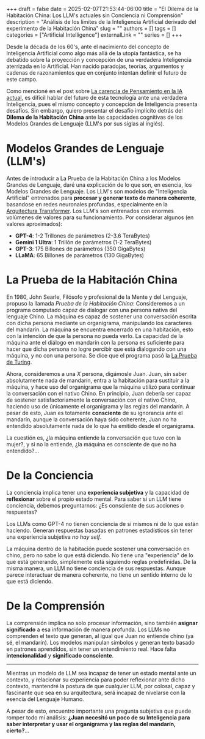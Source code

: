 +++ 
draft = false
date = 2025-02-07T21:53:44-06:00
title = "El Dilema de la Habitación China: Los LLM's actuales sin Conciencia ni Comprensión"
description = "Análisis de los límites de la Inteligencia Artificial derivado del experimento de la Habitación China"
slug = ""
authors = []
tags = []
categories = ["Artificial Intelligence"]
externalLink = ""
series = []
+++

Desde la década de los 60's, ante el nacimiento del concepto de Inteligencia Artificial como algo más allá de la utopía fantástica, se ha debatido sobre la proyección y concepción de una verdadera Inteligencia aterrizada en lo Artificial. Han nacido paradojas, teorías, argumentos y cadenas de razonamientos que en conjunto intentan definir el futuro de este campo. 

Como mencioné en el post sobre [La carencia de Pensamiento en la IA actual](../../posts/thinking-simulation), es difícil hablar del futuro de esta tecnología ante una verdadera Inteligencia, pues el mismo concepto y concepción de Inteligencia presenta desafíos. Sin embargo, quiero presentar el desafío implícito detrás del **Dilema de la Habitación China** ante las capacidades cognitivas de los Modelos Grandes de Lenguaje (LLM's por sus siglas al inglés).

# Modelos Grandes de Lenguaje (LLM's)
Antes de introducir a La Prueba de la Habitación China a los Modelos Grandes de Lenguaje, daré una explicación de lo que son, en esencia, los Modelos Grandes de Lenguaje.
Los LLM's son modelos de "Inteligencia Artificial" entrenados para **procesar y generar texto de manera coherente**, basandose en redes neuronales profundas, especialmente en la [Arquitectura Transformer](../../posts/transformer-architecture). Los LLM's son entrenados con enormes volúmenes de valores para su funcionamiento. Por considerar algunos (en valores aproximados):
- **GPT-4**: 1-2 Trillones de parámetros (2-3.6 TeraBytes)
- **Gemini 1 Ultra**: 1 Trillón de parámetros (1-2 TeraBytes)
- **GPT-3**: 175 Billones de parámetros (350 GigaBytes)
- **LLaMA**: 65 Billones de parámetros (130 GigaBytes)

# La Prueba de la Habitación China
En 1980, John Searle, Filósofo y profesional de la Mente y del Lenguaje, propuso la llamada _Prueba de la Habitación China_: Consideremos a un programa computado capaz de dialogar con una persona nativa del lenguaje Chino. La máquina es capaz de sostener una conversación escrita con dicha persona mediante un organigrama, manipulando los caracteres del mandarín. La máquina se encuentra encerrado en una habitación, esto con la intención de que la persona no pueda verlo. La capacidad de la máquina ante el diálogo en mandarín con la persona es suficiente para hacer que dicha persona no logre percibir que está dialogando con una máquina, y no con una persona. Se dice que el programa pasó la [La Prueba de Turing](../../posts/turing-test).

Ahora, consideremos a una _X_ persona, digámosle Juan. Juan, sin saber absolutamente nada de mandarín, entra a la habitación para sustituir a la máquina, y hace uso del organigrama que la máquina utilizó para continuar la conversación con el nativo Chino. En principio, Juan debería ser capaz de sostener satisfactoriamente la conversación con el nativo Chino, haciendo uso de únicamente el organigrama y las reglas del mandarín. A pesar de esto, Juan es totamente **consciente** de su ignorancia ante el mandarín, aunque la conversación haya sido coherente, Juan no ha entendido absolutamente nada de lo que ha emitido desde el organigrama. 

La cuestión es, ¿la máquina entiende la conversación que tuvo con la mujer?, y si no la entiende, ¿la máquina es consciente de que no ha entendido?...

# De la Conciencia
La conciencia implica tener una **experiencia subjetiva** y la capacidad de **reflexionar** sobre el propio estado mental. Para saber si un LLM tiene conciencia, debemos preguntarnos: ¿Es consciente de sus acciones o respuestas?

Los LLMs como GPT-4 no tienen conciencia de sí mismos ni de lo que están haciendo. Generan respuestas basadas en patrones estadísticos sin tener una experiencia subjetiva _no hay self_.

La máquina dentro de la habitación puede sostener una conversación en chino, pero no sabe lo que está diciendo. No tiene una "experiencia" de lo que está generando, simplemente está siguiendo reglas predefinidas. De la misma manera, un LLM no tiene conciencia de sus respuestas. Aunque parece interactuar de manera coherente, no tiene un sentido interno de lo que está diciendo.

# De la Comprensión
La comprensión implica no solo procesar información, sino también **asignar significado** a esa información de manera profunda.
Los LLMs no comprenden el texto que generan, al igual que Juan no entiende chino (ya sé, el mandarín). Los modelos manipulan símbolos y generan texto basado en patrones aprendidos, sin tener un entendimiento real. Hace falta **intencionalidad** y **significado consciente**. 

-------

Mientras un modelo de LLM sea incapaz de tener un estado mental ante un contexto, y relacionar su experiencia para poder reflexionar ante dicho contexto, mantendré la postura de que cualquier LLM, por colosal, capaz y fascinante que sea en su arquitectura, será incapaz de nivelarse con la esencia del Lenguaje Humano. 

A pesar de esto, encuentro importante una pregunta subjetiva que puede romper todo mi análisis: **¿Juan necesitó un poco de su Inteligencia para saber interpretar y usar el organigrama y las reglas del mandarín, cierto?**...
